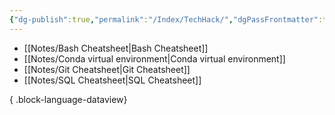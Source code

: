```yaml
---
{"dg-publish":true,"permalink":"/Index/TechHack/","dgPassFrontmatter":true,"noteIcon":""}
---
```


- [[Notes/Bash Cheatsheet\|Bash Cheatsheet]]
- [[Notes/Conda virtual environment\|Conda virtual environment]]
- [[Notes/Git Cheatsheet\|Git Cheatsheet]]
- [[Notes/SQL Cheatsheet\|SQL Cheatsheet]]

{ .block-language-dataview}
